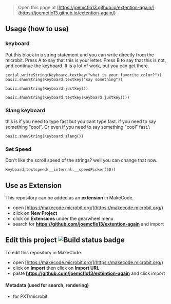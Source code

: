 
> Open this page at [https://joemcflo13.github.io/extention-again/](https://joemcflo13.github.io/extention-again/)

## Usage (how to use)

### keyboard

Put this block in a string statement and you can write directly from the microbit. Press A to say that this is your letter. Press B to say that this is not, and continue the keyboard.
It is a lot of work, but you can get there.

``` blocks
serial.writeString(Keyboard.textkey("what is your favorite color?"))
basic.showString(Keyboard.textkey("say something"))

basic.showString(Keyboard.justkey())

basic.showString(Keyboard.textkey(Keyboard.justkey()))
```

### Slang keyboard

this is if you need to type fast but you cant type fast. if you need to say something "cool". Or even if you need to say something "cool" fast.\

``` blocks
basic.showString(Keyboard.slang())
```

### Set Speed

Don't like the scroll speed of the strings? well you can change that now.

``` blocks
Keyboard.textspeed(__internal.__speedPicker(50))
```

## Use as Extension

This repository can be added as an **extension** in MakeCode.

* open [https://makecode.microbit.org/](https://makecode.microbit.org/)
* click on **New Project**
* click on **Extensions** under the gearwheel menu
* search for **https://github.com/joemcflo13/extention-again** and import

## Edit this project ![Build status badge](https://github.com/joemcflo13/extention-again/workflows/MakeCode/badge.svg)

To edit this repository in MakeCode.

* open [https://makecode.microbit.org/](https://makecode.microbit.org/)
* click on **Import** then click on **Import URL**
* paste **https://github.com/joemcflo13/extention-again** and click import


#### Metadata (used for search, rendering)

* for PXT/microbit
<script src="https://makecode.com/gh-pages-embed.js"></script><script>makeCodeRender("{{ site.makecode.home_url }}", "{{ site.github.owner_name }}/{{ site.github.repository_name }}");</script>

